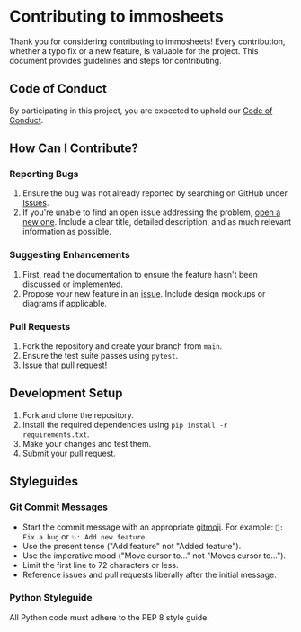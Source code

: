
# Contributing to immosheets

Thank you for considering contributing to immosheets! Every contribution,
whether a typo fix or a new feature, is valuable for the project.
This document provides guidelines and steps for contributing.

## Code of Conduct

By participating in this project, you are expected to uphold our [Code of Conduct](CODE_OF_CONDUCT.md).

## How Can I Contribute?

### Reporting Bugs

1. Ensure the bug was not already reported by searching on GitHub
under [Issues](https://github.com/arthuRHD/immosheets/issues).
2. If you're unable to find an open issue addressing the problem,
[open a new one](https://github.com/arthuRHD/immosheets/issues/new).
Include a clear title, detailed description, and as much relevant information as possible.

### Suggesting Enhancements

1. First, read the documentation to ensure the feature hasn't been discussed or implemented.
2. Propose your new feature in an [issue](https://github.com/arthuRHD/immosheets/issues/new).
Include design mockups or diagrams if applicable.

### Pull Requests

1. Fork the repository and create your branch from `main`.
2. Ensure the test suite passes using `pytest`.
3. Issue that pull request!

## Development Setup

1. Fork and clone the repository.
2. Install the required dependencies using `pip install -r requirements.txt`.
3. Make your changes and test them.
4. Submit your pull request.

## Styleguides

### Git Commit Messages

* Start the commit message with an appropriate [gitmoji](https://gitmoji.dev/).
For example: `🐛: Fix a bug` or `✨: Add new feature`.
* Use the present tense ("Add feature" not "Added feature").
* Use the imperative mood ("Move cursor to..." not "Moves cursor to...").
* Limit the first line to 72 characters or less.
* Reference issues and pull requests liberally after the initial message.

### Python Styleguide

All Python code must adhere to the PEP 8 style guide.
